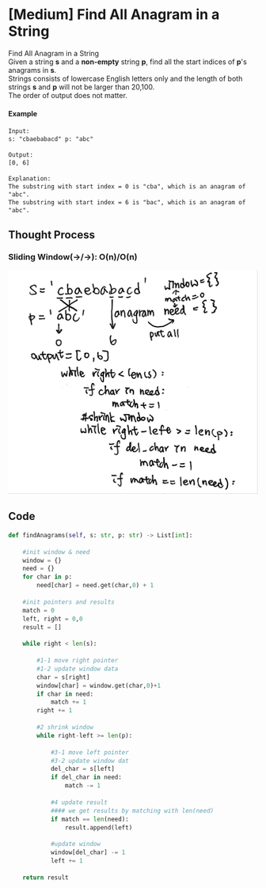 # \[Medium\] Find All Anagram in a String

Find All Anagram in a String  
Given a string **s** and a **non-empty** string **p**, find all the start indices of **p**'s anagrams in **s**.  
Strings consists of lowercase English letters only and the length of both strings **s** and **p** will not be larger than 20,100.  
The order of output does not matter.

#### Example

```text
Input:
s: "cbaebabacd" p: "abc"

Output:
[0, 6]

Explanation:
The substring with start index = 0 is "cba", which is an anagram of "abc".
The substring with start index = 6 is "bac", which is an anagram of "abc".
```

## Thought Process

### Sliding Window\(-&gt;/-&gt;\): O\(n\)/O\(n\)

![](../.gitbook/assets/find_all_anagram.jpg)

## Code

```python
def findAnagrams(self, s: str, p: str) -> List[int]:
    
    #init window & need
    window = {}
    need = {}
    for char in p:
        need[char] = need.get(char,0) + 1
    
    #init pointers and results
    match = 0
    left, right = 0,0
    result = []
    
    while right < len(s):
        
        #1-1 move right pointer
        #1-2 update window data
        char = s[right]
        window[char] = window.get(char,0)+1
        if char in need:
            match += 1
        right += 1
                
        #2 shrink window
        while right-left >= len(p):
            
            #3-1 move left pointer
            #3-2 update window dat
            del_char = s[left]
            if del_char in need:
                match -= 1
            
            #4 update result 
            #### we get results by matching with len(need)
            if match == len(need):
                result.append(left)
            
            #update window
            window[del_char] -= 1      
            left += 1

    return result
                                
```



